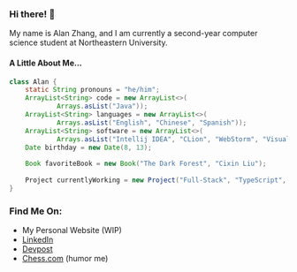 ### Hi there! 👋
My name is Alan Zhang, and I am currently a second-year computer science
student at Northeastern University.


#### A Little About Me...
```java
class Alan {
    static String pronouns = "he/him";
    ArrayList<String> code = new ArrayList<>(
            Arrays.asList("Java"));
    ArrayList<String> languages = new ArrayList<>(
            Arrays.asList("English", "Chinese", "Spanish"));
    ArrayList<String> software = new ArrayList<>(
            Arrays.asList("Intellij IDEA", "CLion", "WebStorm", "Visual Studio Code"));
    Date birthday = new Date(8, 13);
    
    Book favoriteBook = new Book("The Dark Forest", "Cixin Liu");
    
    Project currentlyWorking = new Project("Full-Stack", "TypeScript", "MongoDB", "Python");
}
```
### Find Me On:
- My Personal Website (WIP)
- [LinkedIn](https://linkedin.com/alanlzhang)
- [Devpost](https://devpost.com/alanZhang0813)
- [Chess.com](https://chess.com/member/alanzhang) (humor me)

